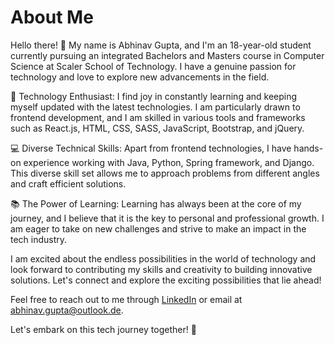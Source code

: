 # About Me

Hello there! 👋 My name is Abhinav Gupta, and I'm an 18-year-old student currently pursuing an integrated Bachelors and Masters course in Computer Science at Scaler School of Technology. I have a genuine passion for technology and love to explore new advancements in the field.

🚀 Technology Enthusiast: I find joy in constantly learning and keeping myself updated with the latest technologies. I am particularly drawn to frontend development, and I am skilled in various tools and frameworks such as React.js, HTML, CSS, SASS, JavaScript, Bootstrap, and jQuery.

💻 Diverse Technical Skills: Apart from frontend technologies, I have hands-on experience working with Java, Python, Spring framework, and Django. This diverse skill set allows me to approach problems from different angles and craft efficient solutions.

📚 The Power of Learning: Learning has always been at the core of my journey, and I believe that it is the key to personal and professional growth. I am eager to take on new challenges and strive to make an impact in the tech industry.

I am excited about the endless possibilities in the world of technology and look forward to contributing my skills and creativity to building innovative solutions. Let's connect and explore the exciting possibilities that lie ahead!

Feel free to reach out to me through [LinkedIn]([https://www.linkedin.com/in/abhinav-gupta/](https://www.linkedin.com/in/abhinav-gupta-a6422026b/)) or email at [abhinav.gupta@outlook.de](mailto:abhinav.gupta@outlook.de).

Let's embark on this tech journey together! 🚀
